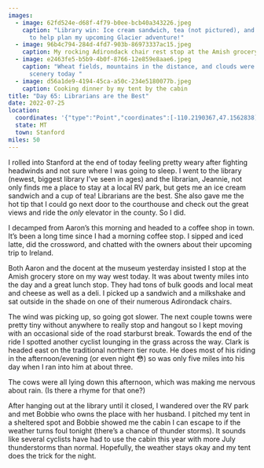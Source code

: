 ```yaml
---
images:
  - image: 62fd524e-d68f-4f79-b0ee-bcb40a343226.jpeg
    caption: "Library win: Ice cream sandwich, tea (not pictured), and a guidebook
      to help plan my upcoming Glacier adventure!"
  - image: 96b4c794-284d-4fd7-903b-86973337ac15.jpeg
    caption: My rocking Adirondack chair rest stop at the Amish grocery store
  - image: e2463fe5-b5b9-4b0f-8766-12e859e8aae6.jpeg
    caption: "Wheat fields, mountains in the distance, and clouds were the main
      scenery today "
  - image: d56a1de9-4194-45ca-a50c-234e5180077b.jpeg
    caption: Cooking dinner by my tent by the cabin
title: "Day 65: Librarians are the Best"
date: 2022-07-25
location:
  coordinates: '{"type":"Point","coordinates":[-110.2190367,47.1562838]}'
  state: MT
  town: Stanford
miles: 50
---
```

I rolled into Stanford at the end of today feeling pretty weary after fighting headwinds and not sure where I was going to sleep. I went to the library (newest, biggest library I’ve seen in ages) and the librarian, Jeannie, not only finds me a place to stay at a local RV park, but gets me an ice cream sandwich and a cup of tea! Librarians are the best. She also gave me the hot tip that I could go next door to the courthouse and check out the great views and ride the _only_ elevator in the county. So I did. 

I decamped from Aaron’s this morning and headed to a coffee shop in town. It’s been a long time since I had a morning coffee stop. I sipped and iced latte, did the crossword, and chatted with the owners about their upcoming trip to Ireland. 

Both Aaron and the docent at the museum yesterday insisted I stop at the Amish grocery store on my way west today. It was about twenty miles into the day and a great lunch stop. They had tons of bulk goods and local meat and cheese as well as a deli. I picked up a sandwich and a milkshake and sat outside in the shade on one of their numerous Adirondack chairs. 

The wind was picking up, so going got slower. The next couple towns were pretty tiny without anywhere to really stop and hangout so I kept moving with an occasional side of the road starburst break. Towards the end of the ride I spotted another cyclist lounging in the grass across the way. Clark is headed east on the traditional northern tier route. He does most of his riding in the afternoon/evening (or even night 😳) so was only five miles into his day when I ran into him at about three. 

The cows were all lying down this afternoon, which was making me nervous about rain. (Is there a rhyme for that one?) 

After hanging out at the library until it closed, I wandered over the RV park and met Bobbie who owns the place with her husband. I pitched my tent in a sheltered spot and Bobbie showed me the cabin I can escape to if the weather turns foul tonight (there’s a chance of thunder storms). It sounds like several cyclists have had to use the cabin this year with more July thunderstorms than normal. Hopefully, the weather stays okay and my tent does the trick for the night. 